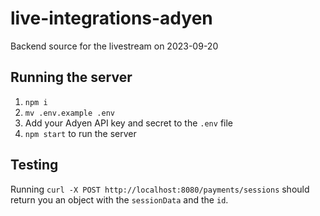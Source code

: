 # live-integrations-adyen

Backend source for the livestream on 2023-09-20

## Running the server
1. `npm i`
2. `mv .env.example .env`
3. Add your Adyen API key and secret to the `.env` file
4. `npm start` to run the server

## Testing
Running `curl -X POST http://localhost:8080/payments/sessions` should return you an object with the `sessionData` and the `id`.
